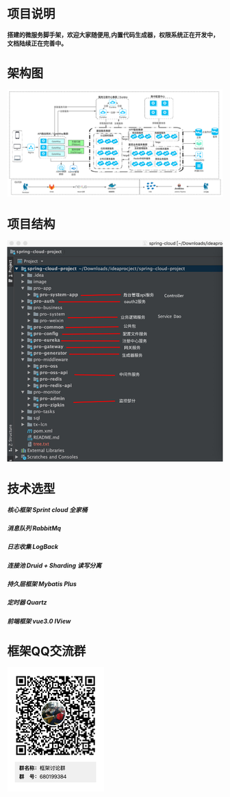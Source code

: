 # 项目说明
#### 搭建的微服务脚手架，欢迎大家随便用,内置代码生成器，权限系统正在开发中，文档陆续正在完善中。
# 架构图  
![Image text](image/Framework.jpg)  
# 项目结构  
![Image text](image/files.png)  
# 技术选型  
##### 核心框架 Sprint cloud 全家桶  
##### 消息队列 RabbitMq  
##### 日志收集 LogBack     
##### 连接池 Druid + Sharding 读写分离  
##### 持久层框架 Mybatis Plus
##### 定时器 Quartz
##### 前端框架 vue3.0 IView  

# 框架QQ交流群  
![Image text](image/qq.png)  